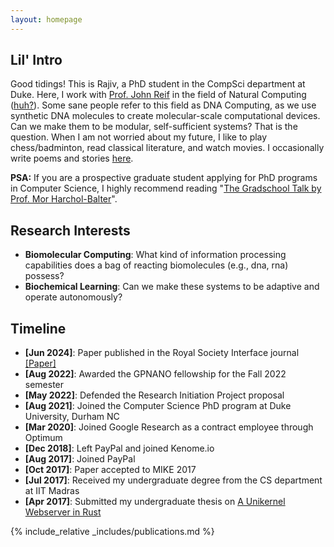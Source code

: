 ```yaml
---
layout: homepage
---
```


## Lil' Intro

Good tidings! This is Rajiv, a PhD student in the CompSci department at
Duke. Here, I work with <a href="https://users.cs.duke.edu/~reif/">Prof.
John Reif</a> in the field of Natural Computing
(<a href="https://www.dna.caltech.edu/DNAresearch_perspective.html">huh?</a>).
Some sane people refer to this field as DNA Computing, as we use
synthetic DNA molecules to create molecular-scale computational devices.
Can we make them to be modular, self-sufficient systems? That is the
question. When I am not worried about my future, I like to play
chess/badminton, read classical literature, and watch movies. I
occasionally write poems and stories
<a href="https://rajivteja.wordpress.com/"> here</a>.

**PSA:** If you are a prospective graduate student applying for PhD
programs in Computer Science, I highly recommend reading
"<a href="https://www.cs.cmu.edu/~harchol/gradschooltalk.pdf">The Gradschool Talk by Prof. Mor Harchol-Balter</a>".

## Research Interests

-   **Biomolecular Computing**: What kind of information processing
    capabilities does a bag of reacting biomolecules (e.g., dna, rna)
    possess?
-   **Biochemical Learning**: Can we make these systems to be adaptive
    and operate autonomously?

## Timeline

-   **[Jun 2024]**: Paper published in the Royal Society Interface
    journal
    <a href="https://royalsocietypublishing.org/doi/10.1098/rsif.2024.0053">[Paper]</a>
-   **[Aug 2022]**: Awarded the GPNANO fellowship for the Fall 2022
    semester
-   **[May 2022]**: Defended the Research Initiation Project proposal
-   **[Aug 2021]**: Joined the Computer Science PhD program at Duke
    University, Durham NC
-   **[Mar 2020]**: Joined Google Research as a contract employee
    through Optimum
-   **[Dec 2018]**: Left PayPal and joined Kenome.io
-   **[Aug 2017]**: Joined PayPal
-   **[Oct 2017]**: Paper accepted to MIKE 2017
-   **[Jul 2017]**: Received my undergraduate degree from the CS
    department at IIT Madras
-   **[Apr 2017]**: Submitted my undergraduate thesis on [A Unikernel
    Webserver in Rust](https://rajiv256.github.io/projects/ouros/)

{% include_relative \_includes/publications.md %}
